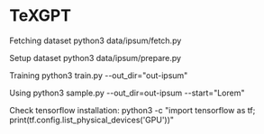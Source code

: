 # TeXGPT

Fetching dataset
python3 data/ipsum/fetch.py

Setup dataset
python3 data/ipsum/prepare.py

Training
python3 train.py --out_dir="out-ipsum"

Using
python3 sample.py --out_dir=out-ipsum --start="Lorem"

Check tensorflow installation:
python3 -c "import tensorflow as tf; print(tf.config.list_physical_devices('GPU'))"